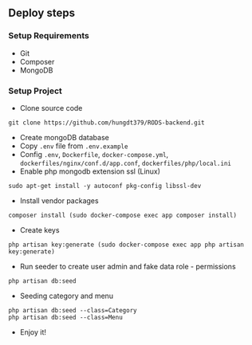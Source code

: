 ## Deploy steps

### Setup Requirements

- Git
- Composer
- MongoDB

### Setup Project

- Clone source code
```
git clone https://github.com/hungdt379/RODS-backend.git
```
- Create mongoDB database
- Copy `.env` file from `.env.example`
- Config `.env`, `Dockerfile`, `docker-compose.yml`, `dockerfiles/nginx/conf.d/app.conf`, `dockerfiles/php/local.ini`
- Enable php mongodb extension ssl (Linux)
```
sudo apt-get install -y autoconf pkg-config libssl-dev
```
- Install vendor packages
```
composer install (sudo docker-compose exec app composer install)
```
- Create keys
```
php artisan key:generate (sudo docker-compose exec app php artisan key:generate)
```

- Run seeder to create user admin and fake data role - permissions
```
php artisan db:seed
```
- Seeding category and menu
```
php artisan db:seed --class=Category
php artisan db:seed --class=Menu
```
- Enjoy it!
